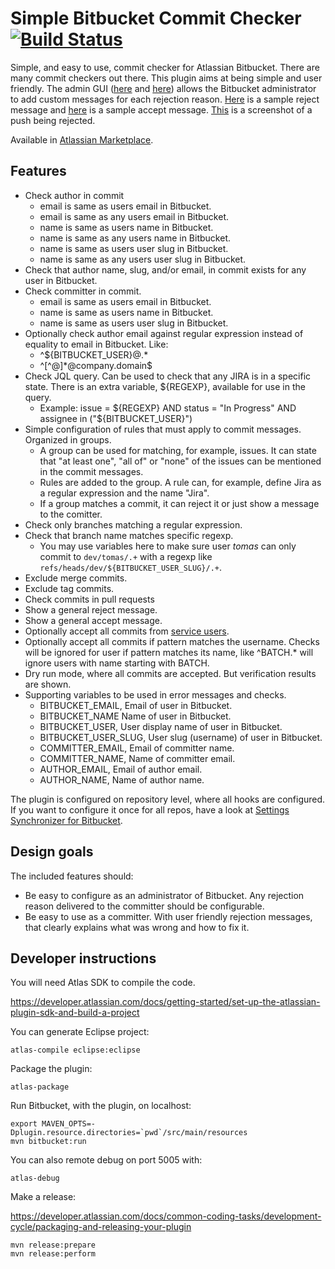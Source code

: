 # Simple Bitbucket Commit Checker [![Build Status](https://travis-ci.org/tomasbjerre/simple-bitbucket-commit-checker.svg?branch=master)](https://travis-ci.org/tomasbjerre/simple-bitbucket-commit-checker)
Simple, and easy to use, commit checker for Atlassian Bitbucket. There are many commit checkers out there. This plugin aims at being simple and user friendly. The admin GUI ([here](https://raw.githubusercontent.com/tomasbjerre/simple-bitbucket-commit-checker/master/sandbox/admin_upper.png) and [here](https://raw.githubusercontent.com/tomasbjerre/simple-bitbucket-commit-checker/master/sandbox/admin_lower.png)) allows the Bitbucket administrator to add custom messages for each rejection reason. [Here](https://github.com/tomasbjerre/simple-bitbucket-commit-checker/blob/master/src/test/resources/testProdThatRejectResponseLooksGood.txt) is a sample reject message and [here](https://github.com/tomasbjerre/simple-bitbucket-commit-checker/blob/master/src/test/resources/testProdThatSuccessResponseLooksGood.txt) is a sample accept message. [This](https://raw.githubusercontent.com/tomasbjerre/simple-bitbucket-commit-checker/master/sandbox/config_and_reject.png) is a screenshot of a push being rejected.

Available in [Atlassian Marketplace](https://marketplace.atlassian.com/plugins/se.bjurr.sscc.sscc).

## Features
* Check author in commit
  * email is same as users email in Bitbucket.
  * email is same as any users email in Bitbucket.
  * name is same as users name in Bitbucket.
  * name is same as any users name in Bitbucket.
  * name is same as users user slug in Bitbucket.
  * name is same as any users user slug in Bitbucket.
* Check that author name, slug, and/or email, in commit exists for any user in Bitbucket.
* Check committer in commit.
  * email is same as users email in Bitbucket.
  * name is same as users name in Bitbucket.
  * name is same as users user slug in Bitbucket.
* Optionally check author email against regular expression instead of equality to email in Bitbucket. Like:
  * ^${BITBUCKET_USER}@.*
  * ^[^@]*@company.domain$
* Check JQL query. Can be used to check that any JIRA is in a specific state. There is an extra variable, ${REGEXP}, available for use in the query.
  * Example: issue = ${REGEXP} AND status = "In Progress" AND assignee in ("${BITBUCKET_USER}")
* Simple configuration of rules that must apply to commit messages. Organized in groups.
  * A group can be used for matching, for example, issues. It can state that "at least one", "all of" or "none" of the issues can be mentioned in the commit messages.
  * Rules are added to the group. A rule can, for example, define Jira as a regular expression and the name "Jira".
  * If a group matches a commit, it can reject it or just show a message to the comitter.
* Check only branches matching a regular expression.
* Check that branch name matches specific regexp.
  * You may use variables here to make sure user *tomas* can only commit to `dev/tomas/.+` with a regexp like `refs/heads/dev/${BITBUCKET_USER_SLUG}/.+`.
* Exclude merge commits.
* Exclude tag commits.
* Check commits in pull requests
* Show a general reject message.
* Show a general accept message.
* Optionally accept all commits from [service users](https://developer.atlassian.com/static/javadoc/bitbucket-server/4.0.3/api/reference/com/atlassian/bitbucket/user/UserType.html).
* Optionally accept all commits if pattern matches the username. Checks will be ignored for user if pattern matches its name, like ^BATCH.* will ignore users with name starting with BATCH.
* Dry run mode, where all commits are accepted. But verification results are shown.
* Supporting variables to be used in error messages and checks.
  * BITBUCKET_EMAIL, Email of user in Bitbucket.
  * BITBUCKET_NAME Name of user in Bitbucket.
  * BITBUCKET_USER, User display name of user in Bitbucket.
  * BITBUCKET_USER_SLUG, User slug (username) of user in Bitbucket.
  * COMMITTER_EMAIL, Email of committer name.
  * COMMITTER_NAME, Name of committer email.
  * AUTHOR_EMAIL, Email of author email.
  * AUTHOR_NAME, Name of author name.

The plugin is configured on repository level, where all hooks are configured. If you want to configure it once for all repos, have a look at [Settings Synchronizer for Bitbucket](https://github.com/tomasbjerre/settings-synchronizer-for-bitbucket-plugin).

## Design goals
The included features should:

* Be easy to configure as an administrator of Bitbucket. Any rejection reason delivered to the committer should be configurable.
* Be easy to use as a committer. With user friendly rejection messages, that clearly explains what was wrong and how to fix it.

## Developer instructions
You will need Atlas SDK to compile the code.

https://developer.atlassian.com/docs/getting-started/set-up-the-atlassian-plugin-sdk-and-build-a-project

You can generate Eclipse project:
```
atlas-compile eclipse:eclipse
```

Package the plugin:
```
atlas-package
```

Run Bitbucket, with the plugin, on localhost:
```
export MAVEN_OPTS=-Dplugin.resource.directories=`pwd`/src/main/resources
mvn bitbucket:run
```

You can also remote debug on port 5005 with:
```
atlas-debug
```

Make a release:

https://developer.atlassian.com/docs/common-coding-tasks/development-cycle/packaging-and-releasing-your-plugin
```
mvn release:prepare
mvn release:perform
```

